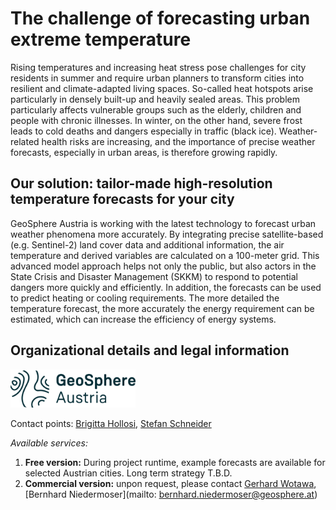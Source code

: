 # The challenge of forecasting urban extreme temperature 

Rising temperatures and increasing heat stress pose challenges for city residents in summer and require urban planners to transform cities into resilient and climate-adapted living spaces. So-called heat hotspots arise particularly in densely built-up and heavily sealed areas. This problem particularly affects vulnerable groups such as the elderly, children and people with chronic illnesses. In winter, on the other hand, severe frost leads to cold deaths and dangers especially in traffic (black ice). Weather-related health risks are increasing, and the importance of precise weather forecasts, especially in urban areas, is therefore growing rapidly.

## Our solution: tailor-made high-resolution temperature forecasts for your city

GeoSphere Austria is working with the latest technology to forecast urban weather phenomena more accurately. By integrating precise satellite-based (e.g. Sentinel-2) land cover data and additional information, the air temperature and derived variables are calculated on a 100-meter grid. This advanced model approach helps not only the public, but also actors in the State Crisis and Disaster Management (SKKM) to respond to potential dangers more quickly and efficiently. In addition, the forecasts can be used to predict heating or cooling requirements. The more detailed the temperature forecast, the more accurately the energy requirement can be estimated, which can increase the efficiency of energy systems.

## Organizational details and legal information

<img src="https://raw.githubusercontent.com/GTIF-Austria/public-narratives/86fa3c8d50a5a8ee38b1fafbef83caa0a9db424f/assets/vecfil/GSABasislogoNegativAufLimeRGBL-1739884328977.png" alt="geosphere logo" width="200">


Contact points: [Brigitta Hollosi](mailto:brigitta.hollosi@geosphere.at), [Stefan Schneider](mailto:stefan.schneider@geosphere.at)

*Available services:*
1. **Free version:** During project runtime, example forecasts are available for selected Austrian cities. Long term strategy T.B.D. 
2. **Commercial version:** unpon request, please contact [Gerhard Wotawa](mailto:gerhard.wotawa@geosphere.at), [Bernhard Niedermoser](mailto: bernhard.niedermoser@geosphere.at)
